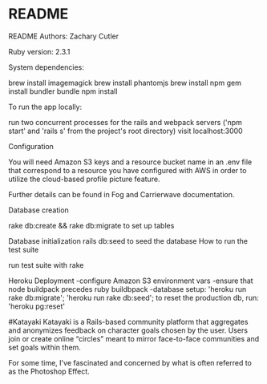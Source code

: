 # README

README
Authors: Zachary Cutler

Ruby version: 2.3.1

System dependencies:

brew install imagemagick
brew install phantomjs
brew install npm
gem install bundler
bundle
npm install


To run the app locally:

run two concurrent processes for the rails and webpack servers ('npm start' and 'rails s' from the project's root directory)
visit localhost:3000


Configuration

You will need Amazon S3 keys and a resource bucket name in an .env file that correspond to a resource you have configured with AWS in order to utilize the cloud-based profile picture feature.

Further details can be found in Fog and Carrierwave documentation.


Database creation

rake db:create && rake db:migrate to set up tables

Database initialization
rails db:seed to seed the database
How to run the test suite

run test suite with rake


Heroku Deployment
-configure Amazon S3 environment vars
-ensure that node buildpack precedes ruby buildbpack
-database setup: 'heroku run rake db:migrate'; 'heroku run rake db:seed';
to reset the production db, run: 'heroku pg:reset'


#Katayaki
Katayaki is a Rails-based community platform that aggregates and anonymizes feedback on character goals chosen by the user. Users join or create online “circles” meant to mirror face-to-face communities and set goals within them.


For some time, I've fascinated and concerned by what is often referred to as the Photoshop Effect.
